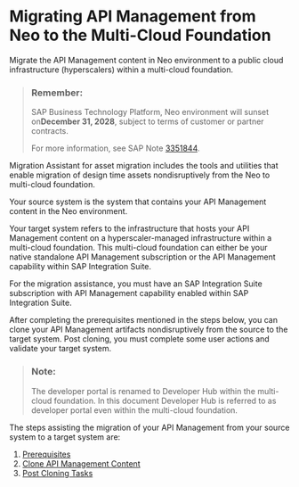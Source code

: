 <!-- loio92f2da1419ba4506a2a18cdc75dd6f29 -->

# Migrating API Management from Neo to the Multi-Cloud Foundation

Migrate the API Management content in Neo environment to a public cloud infrastructure \(hyperscalers\) within a multi-cloud foundation.



> ### Remember:  
> SAP Business Technology Platform, Neo environment will sunset on**December 31, 2028**, subject to terms of customer or partner contracts.
> 
> For more information, see SAP Note [3351844](https://me.sap.com/notes/3351844).

Migration Assistant for asset migration includes the tools and utilities that enable migration of design time assets nondisruptively from the Neo to multi-cloud foundation.

Your source system is the system that contains your API Management content in the Neo environment.

Your target system refers to the infrastructure that hosts your API Management content on a hyperscaler-managed infrastructure within a multi-cloud foundation. This multi-cloud foundation can either be your native standalone API Management subscription or the API Management capability within SAP Integration Suite.

For the migration assistance, you must have an SAP Integration Suite subscription with API Management capability enabled within SAP Integration Suite.

After completing the prerequisites mentioned in the steps below, you can clone your API Management artifacts nondisruptively from the source to the target system. Post cloning, you must complete some user actions and validate your target system.

> ### Note:  
> The developer portal is renamed to Developer Hub within the multi-cloud foundation. In this document Developer Hub is referred to as developer portal even within the multi-cloud foundation.

The steps assisting the migration of your API Management from your source system to a target system are:

1.  [Prerequisites](prerequisites-c1904bc.md)
2.  [Clone API Management Content](clone-api-management-content-7abd887.md)
3.  [Post Cloning Tasks](post-cloning-tasks-116d82c.md)

